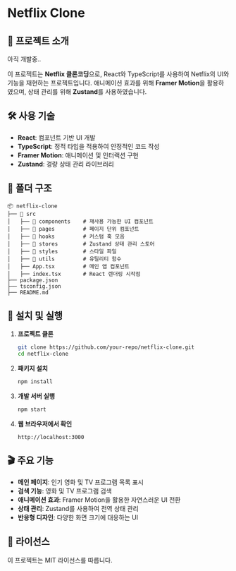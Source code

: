 # Netflix Clone

## 📌 프로젝트 소개

아직 개발중..

이 프로젝트는 **Netflix 클론코딩**으로, React와 TypeScript를 사용하여 Netflix의 UI와 기능을 재현하는 프로젝트입니다. 애니메이션 효과를 위해 **Framer Motion**을 활용하였으며, 상태 관리를 위해 **Zustand**를 사용하였습니다.

## 🛠 사용 기술

- **React**: 컴포넌트 기반 UI 개발
- **TypeScript**: 정적 타입을 적용하여 안정적인 코드 작성
- **Framer Motion**: 애니메이션 및 인터랙션 구현
- **Zustand**: 경량 상태 관리 라이브러리

## 📂 폴더 구조

```
📦 netflix-clone
├── 📁 src
│   ├── 📁 components    # 재사용 가능한 UI 컴포넌트
│   ├── 📁 pages         # 페이지 단위 컴포넌트
│   ├── 📁 hooks         # 커스텀 훅 모음
│   ├── 📁 stores        # Zustand 상태 관리 스토어
│   ├── 📁 styles        # 스타일 파일
│   ├── 📁 utils         # 유틸리티 함수
│   ├── App.tsx         # 메인 앱 컴포넌트
│   ├── index.tsx       # React 렌더링 시작점
├── package.json
├── tsconfig.json
├── README.md
```

## 🚀 설치 및 실행

1. **프로젝트 클론**
   ```bash
   git clone https://github.com/your-repo/netflix-clone.git
   cd netflix-clone
   ```
2. **패키지 설치**
   ```bash
   npm install
   ```
3. **개발 서버 실행**
   ```bash
   npm start
   ```
4. **웹 브라우저에서 확인**
   ```
   http://localhost:3000
   ```

## 🎬 주요 기능

- **메인 페이지**: 인기 영화 및 TV 프로그램 목록 표시
- **검색 기능**: 영화 및 TV 프로그램 검색
- **애니메이션 효과**: Framer Motion을 활용한 자연스러운 UI 전환
- **상태 관리**: Zustand를 사용하여 전역 상태 관리
- **반응형 디자인**: 다양한 화면 크기에 대응하는 UI

## 📜 라이선스

이 프로젝트는 MIT 라이선스를 따릅니다.
